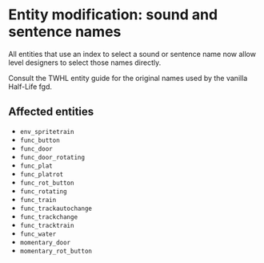 # Entity modification: sound and sentence names

All entities that use an index to select a sound or sentence name now allow level designers to select those names directly.

Consult the TWHL entity guide for the original names used by the vanilla Half-Life fgd.

## Affected entities

* `env_spritetrain`
* `func_button`
* `func_door`
* `func_door_rotating`
* `func_plat`
* `func_platrot`
* `func_rot_button`
* `func_rotating`
* `func_train`
* `func_trackautochange`
* `func_trackchange`
* `func_tracktrain`
* `func_water`
* `momentary_door`
* `momentary_rot_button`
